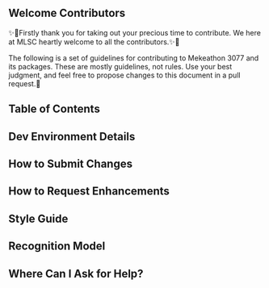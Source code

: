 ## Welcome Contributors
✨🎉Firstly thank you for taking out your precious time to contribute.
We here at MLSC heartly welcome to all the contributors.✨🎉

The following is a set of guidelines for contributing to Mekeathon 3077 and its packages. These are mostly guidelines, not rules. Use your best judgment, and feel free to propose changes to this document in a pull request.🤝




## Table of Contents


## Dev Environment Details


## How to Submit Changes


## How to Request Enhancements


## Style Guide


## Recognition Model


## Where Can I Ask for Help?
